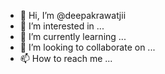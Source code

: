 - 👋 Hi, I’m @deepakrawatjii
- 👀 I’m interested in ...
- 🌱 I’m currently learning ...
- 💞️ I’m looking to collaborate on ...
- 📫 How to reach me ...

<!---
deepakrawatjii/deepakrawatjii is a ✨ special ✨ repository because its `README.md` (this file) appears on your GitHub profile.
You can click the Preview link to take a look at your changes.
--->
